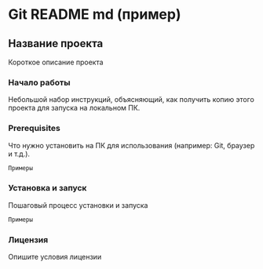 # Git README md (пример)

## Название проекта

Короткое описание проекта

### Начало работы

Небольшой набор инструкций, объясняющий, как получить копию этого проекта для запуска на локальном ПК.

### Prerequisites

Что нужно установить на ПК для использования (например: Git, браузер и т.д.).

``` html
Примеры
```

### Установка и запуск

Пошаговый процесс установки и запуска

``` html
Примеры
```

### Лицензия

Опишите условия лицензии
